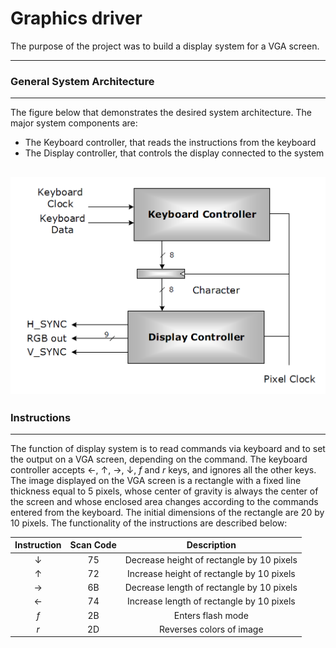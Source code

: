 # Graphics driver

The purpose of the project was to build a display system for a VGA screen.

----------
### General System Architecture
----------

The figure below that demonstrates the desired system architecture. The major system components are:
* The Keyboard controller, that reads the instructions from the keyboard
* The Display controller, that controls the display connected to the system

![System Architecture](graphics-driver.PNG)
----------
### Instructions
----------
The function of display system is to read commands via keyboard and to set the output on a VGA screen, depending on the command. The keyboard controller accepts &#8592;, &#8593;, &#8594;, &#8595;, _f_ and _r_ keys, and ignores all the other keys. The image displayed on the VGA screen is a rectangle with a fixed line thickness equal to 5 pixels, whose center of gravity is always the center of the screen and whose enclosed area changes according to the commands
entered from the keyboard. The initial dimensions of the rectangle are 20 by 10 pixels. The functionality of the instructions are described below:

| Instruction 	| Scan Code 	|                Description                	|
|:-----------:	|:---------:	|:-----------------------------------------:	|
|      &#8595;	|     75    	| Decrease height of rectangle by 10 pixels 	|
|      &#8593; 	|     72    	| Increase height of rectangle by 10 pixels 	|
|      &#8594;	|     6B    	| Decrease length of rectangle by 10 pixels 	|
|      &#8592;	|     74    	| Increase length of rectangle by 10 pixels 	|
|      _f_    	|     2B    	|             Enters flash mode             	|
|      _r_    	|     2D    	|          Reverses colors of image         	|
